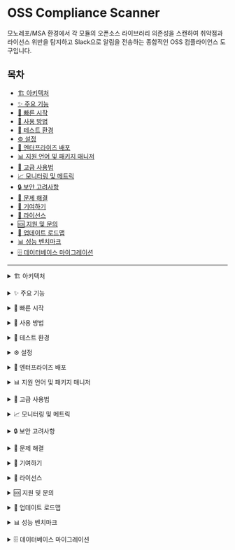 # OSS Compliance Scanner

모노레포/MSA 환경에서 각 모듈의 오픈소스 라이브러리 의존성을 스캔하여 취약점과 라이선스 위반을 탐지하고 Slack으로 알림을 전송하는 종합적인 OSS 컴플라이언스 도구입니다.

## 목차
- [🏗️ 아키텍처](#architecture)
- [✨ 주요 기능](#features)
- [🚀 빠른 시작](#quick-start)
- [📖 사용 방법](#usage)
- [🧪 테스트 환경](#test-environment)
- [⚙️ 설정](#configuration)
- [🏢 엔터프라이즈 배포](#enterprise-deployment)
- [📊 지원 언어 및 패키지 매니저](#language-support)
- [🔧 고급 사용법](#advanced-usage)
- [📈 모니터링 및 메트릭](#monitoring)
- [🔒 보안 고려사항](#security)
- [🚨 문제 해결](#troubleshooting)
- [🤝 기여하기](#contributing)
- [📄 라이선스](#license)
- [🆘 지원 및 문의](#support)
- [🔄 업데이트 로드맵](#roadmap)
- [📊 성능 벤치마크](#benchmark)
- [🗄️ 데이터베이스 마이그레이션](#migration)

---

<a id="architecture"></a>
<details markdown="1">
<summary>🏗️ 아키텍처</summary>

```mermaid
graph TB
    A[Jenkins Cron Job] --> B[OSS Scanner]
    B --> C[Syft SBOM Generator]
    B --> D[Grype Vulnerability Scanner]
    C --> E[SBOM Store<br/>SQLite3]
    D --> E
    E --> F[Policy Evaluation Engine]
    F --> G[Policy DB/Table]
    F --> H[Violation Analysis]
    H --> I[Slack Notification Service]
    
    J[Web Dashboard] --> E
    K[REST API] --> E
    L[Custom Rules Engine] --> F
    M[Multi-Tenant Manager] --> E
```

</details>

<a id="features"></a>
<details markdown="1">
<summary>✨ 주요 기능</summary>

### 🔍 **OSS 스캔 및 분석**
- **SBOM 생성**: Syft를 이용한 Software Bill of Materials 자동 생성
- **취약점 스캔**: Grype를 이용한 실시간 취약점 탐지
- **라이선스 분석**: 다양한 라이선스 정책 준수 검사
- **멀티 언어 지원**: Node.js, Go, Python, Java, **C/C++**, Rust, PHP, Ruby 등
- **자동 모듈 검색**: 모노레포 환경에서 하위 모듈 자동 발견 및 병렬 스캔

### 🌐 **웹 대시보드 & API**
- **실시간 대시보드**: Bootstrap 기반 모던 UI
- **향상된 검색**: 저장소별 실시간 검색 및 필터링
- **모듈별 취약성 표시**: 멀티 모듈 프로젝트의 모듈별 위험도 시각화
- **REST API**: 완전한 RESTful API 제공
- **데이터 시각화**: 차트와 통계를 통한 직관적 분석

### 🔧 **정책 관리**
- **커스텀 룰 엔진**: YAML 기반 유연한 정책 설정
- **라이선스 정책**: GPL 차단, MIT/Apache 허용 등 세밀한 제어
- **취약점 정책**: CVSS 점수 기반 차단/경고 정책
- **유예 기간**: 취약점 수정을 위한 유예 기간 설정

### 📊 **멀티 테넌트 & 조직 관리**
- **조직별 분리**: 테넌트별 독립적인 정책 및 데이터 관리
- **역할 기반 접근**: admin, viewer, scanner 역할 지원
- **리소스 할당**: 저장소/모듈별 테넌트 할당

### 🔔 **알림 및 통합**
- **Slack 통합**: 실시간 취약점 및 정책 위반 알림
- **CI/CD 통합**: GitHub Actions, GitLab CI 파이프라인 지원
- **웹훅 지원**: 외부 시스템 연동을 위한 웹훅

### 🏢 **엔터프라이즈 기능**
- **Jenkins 스케줄링**: 정기적인 자동 스캔
- **Docker/Kubernetes**: 컨테이너 환경 완전 지원
- **모니터링**: Prometheus/Grafana 메트릭 제공

</details>

<a id="quick-start"></a>
<details markdown="1">
<summary>🚀 빠른 시작</summary>

### 1. 사전 요구사항

- **Go 1.20+**
- **Syft** (SBOM 생성)
- **Grype** (취약점 스캔)
- **SQLite3** (기본 데이터베이스)

#### macOS 설치:
```bash
# Homebrew를 통한 도구 설치
brew install anchore/syft/syft
brew install anchore/grype/grype
brew install sqlite3
```

#### Linux 설치:
```bash
# Syft 설치
curl -sSfL https://raw.githubusercontent.com/anchore/syft/main/install.sh | sh -s -- -b /usr/local/bin

# Grype 설치
curl -sSfL https://raw.githubusercontent.com/anchore/grype/main/install.sh | sh -s -- -b /usr/local/bin
```

### 2. 설치 및 빌드

```bash
# 저장소 클론
git clone <repository-url>
cd oss-compliance-scanner

# Go 모듈 의존성 설치
go mod tidy

# 바이너리 빌드
go build -o oss-compliance-scanner .

# 실행 권한 부여
chmod +x oss-compliance-scanner
```

### 3. 설정 파일 생성

```bash
# 설정 파일 복사
cp .oss-compliance-scanner.yaml.sample .oss-compliance-scanner.yaml
cp custom-rules.yaml.sample custom-rules.yaml

# 필요에 따라 설정 수정
vi .oss-compliance-scanner.yaml
```

### 4. 데이터베이스 초기화

```bash
# SQLite 데이터베이스 스키마 생성
sqlite3 db/oss_scan.db < db/schema.sql
```

</details>

<a id="usage"></a>
<details markdown="1">
<summary>📖 사용 방법</summary>

### CLI 스캔

```bash
# 단일 저장소 스캔
./oss-compliance-scanner scan --repo /path/to/repository

# 특정 모듈 스캔
./oss-compliance-scanner scan --repo /path/to/repo --module frontend

# 멀티 모듈 자동 검색 스캔
./oss-compliance-scanner scan --repo /path/to/monorepo

# 여러 옵션 사용
./oss-compliance-scanner scan \
  --repo /path/to/repo \
  --module backend \
  --output json \
  --notify \
  --verbose
```

### 웹 대시보드 실행

```bash
# 웹 서버 시작 (기본 포트: 8080)
./oss-compliance-scanner server

# 커스텀 포트로 실행
./oss-compliance-scanner server --port 9090
```

접속: http://localhost:8080

### API 사용

```bash
# 헬스체크
curl http://localhost:8080/api/v1/health

# SBOM 목록 조회
curl http://localhost:8080/api/v1/sboms

# 취약점 목록 조회
curl http://localhost:8080/api/v1/vulnerabilities

# 정책 위반 조회
curl http://localhost:8080/api/v1/violations

# 새 스캔 시작
curl -X POST http://localhost:8080/api/v1/scan/start \
  -H "Content-Type: application/json" \
  -d '{"repo_path": "/path/to/repo", "repo_name": "my-project", "scan_type": "both"}'
```

</details>

<a id="test-environment"></a>
<details markdown="1">
<summary>🧪 테스트 환경</summary>

테스트를 위한 샘플 프로젝트들이 `test-projects/` 디렉토리에 준비되어 있습니다:

```bash
# 테스트 프로젝트로 이동
cd test-projects

# 자동화된 테스트 실행
./run-tests.sh
```

### 테스트 프로젝트 구조:
- **nodejs-app/**: Node.js 취약점 테스트용 (axios, lodash 등)
- **go-app/**: Go 취약점 테스트용 (JWT 라이브러리 등)
- **python-app/**: Python 취약점 테스트용 (Flask, PyJWT 등)
- **java-app/**: Java 취약점 테스트용 (Log4j 등)
- **cpp-app/**: **C/C++ 취약점 테스트용 (OpenSSL, libcurl 등)**
- **multi-module/**: 멀티 모듈 프로젝트 테스트용

</details>

<a id="configuration"></a>
<details markdown="1">
<summary>⚙️ 설정</summary>

### 기본 설정 (.oss-compliance-scanner.yaml)

```yaml
database:
  driver: sqlite3
  path: ./db/oss_scan.db

scanner:
  syft_path: syft
  grype_path: grype
  timeout: 300
  cache_enabled: true
  # 멀티 모듈 스캔 설정
  auto_discover: true
  max_depth: 4
  parallel_scan: true
  max_concurrent: 3

policy:
  license:
    blocked_licenses: ["GPL-2.0", "GPL-3.0", "AGPL-3.0"]
    allowed_licenses: ["MIT", "Apache-2.0", "BSD-3-Clause"]
  vulnerability:
    fail_on_severity: "critical"
    warn_on_severity: "high"

notification:
  slack:
    enabled: true
    webhook_url: "https://hooks.slack.com/..."
    channel: "#security-alerts"

web:
  port: 8080
  host: "0.0.0.0"
  enable_cors: true
```

### 커스텀 룰 (custom-rules.yaml)

```yaml
rules:
  license_rules:
    - name: "Block GPL licenses"
      condition:
        field: "license"
        operator: "contains"
        value: "GPL"
      action: "block"
      
  vulnerability_rules:
    - name: "Critical CVEs"
      condition:
        field: "severity"
        operator: "equals"
        value: "Critical"
      action: "block"
      
    - name: "High severity with fix available"
      condition:
        field: "severity"
        operator: "equals"
        value: "High"
      action: "warn"
      grace_period_days: 7
```

</details>

<a id="enterprise-deployment"></a>
<details markdown="1">
<summary>🏢 엔터프라이즈 배포</summary>

### Docker 배포

```bash
# Docker 이미지 빌드
cp Dockerfile.sample Dockerfile
docker build -t oss-compliance-scanner .

# Docker Compose 실행
cp docker-compose.yaml.sample docker-compose.yaml
docker-compose up -d
```

### Kubernetes 배포

```bash
# Kubernetes 매니페스트 생성
cp k8s.yaml.sample k8s.yaml
kubectl apply -f k8s.yaml
```

</details>

<a id="language-support"></a>
<details markdown="1">
<summary>📊 지원 언어 및 패키지 매니저</summary>

| 언어 | 패키지 매니저 | 지원 상태 | 테스트 프로젝트 |
|------|--------------|----------|----------------|
| **Node.js** | npm, yarn, pnpm | ✅ 완전 지원 | nodejs-app |
| **Go** | go mod | ✅ 완전 지원 | go-app |
| **Python** | pip, poetry, pipenv | ✅ 완전 지원 | python-app |
| **Java** | Maven, Gradle | ✅ 완전 지원 | java-app |
| **C/C++** | CMake, Conan, vcpkg, Bazel, Meson | ✅ **새로 추가** | cpp-app |
| **Rust** | Cargo | ✅ 완전 지원 | - |
| **PHP** | Composer | ✅ 완전 지원 | - |
| **Ruby** | Bundler | ✅ 완전 지원 | - |
| **.NET** | NuGet | ✅ 완전 지원 | - |

### C/C++ 지원 패키지 매니저

| 패키지 매니저 | 파일 형태 | 설명 |
|-------------|----------|------|
| **CMake** | CMakeLists.txt | 빌드 시스템 및 의존성 관리 |
| **Conan** | conanfile.txt/py | 현대적인 C++ 패키지 매니저 |
| **vcpkg** | vcpkg.json | Microsoft의 C++ 패키지 매니저 |
| **Bazel** | BUILD, BUILD.bazel | Google의 빌드 시스템 |
| **Meson** | meson.build | 빠른 빌드 시스템 |
| **Autotools** | configure.ac/in | 전통적인 빌드 시스템 |
| **SCons** | SConstruct | Python 기반 빌드 도구 |
| **Make** | Makefile | 전통적인 빌드 도구 |

</details>

<a id="advanced-usage"></a>
<details markdown="1">
<summary>🔧 고급 사용법</summary>

### 멀티 모듈 스캔

```bash
# 모노레포 전체 스캔 (자동 모듈 검색)
./oss-compliance-scanner scan --repo /path/to/monorepo

# 워크스페이스 파일 기반 스캔
# 지원 파일: workspace.yaml, lerna.json, nx.json, rush.json, pnpm-workspace.yaml
./oss-compliance-scanner scan --repo /path/to/workspace

# 병렬 스캔 비활성화
./oss-compliance-scanner scan --repo /path/to/monorepo --no-parallel

# 특정 깊이까지만 스캔
./oss-compliance-scanner scan --repo /path/to/monorepo --max-depth 3
```

### 웹 대시보드 기능

#### SBOM 목록 페이지
- **실시간 검색**: 저장소 이름으로 실시간 필터링
- **모듈 타입 필터**: 전체/단일 모듈/멀티 모듈 분류
- **취약성 정보**: 모듈별 취약점 수와 심각도 표시
- **위험도 레벨**: 자동 계산된 전체 위험도 표시

#### 취약점 페이지
- **저장소별 필터**: 개별 저장소 선택 가능
- **심각도 정렬**: CVSS 점수 기반 정확한 정렬
- **모듈별 위치**: 취약점이 발견된 모듈 정보 표시

### 멀티 테넌트 설정

```bash
# 테넌트 생성
curl -X POST http://localhost:8080/api/v1/tenants \
  -H "Content-Type: application/json" \
  -d '{"name": "development-team", "description": "Development Team"}'

# 사용자 할당
curl -X POST http://localhost:8080/api/v1/tenants/dev-team/users \
  -H "Content-Type: application/json" \
  -d '{"email": "dev@company.com", "role": "admin"}'
```

### 정책 관리

```bash
# 라이선스 정책 추가
curl -X POST http://localhost:8080/api/v1/policies/license \
  -H "Content-Type: application/json" \
  -d '{"license": "GPL-3.0", "action": "block", "reason": "Copyleft license"}'

# 취약점 정책 설정
curl -X POST http://localhost:8080/api/v1/policies/vulnerability \
  -H "Content-Type: application/json" \
  -d '{"severity": "critical", "action": "fail", "grace_period_days": 7}'
```

</details>

<a id="monitoring"></a>
<details markdown="1">
<summary>📈 모니터링 및 메트릭</summary>

### Prometheus 메트릭

- `oss_scans_total`: 총 스캔 횟수
- `oss_vulnerabilities_found`: 발견된 취약점 수
- `oss_policy_violations`: 정책 위반 건수
- `oss_scan_duration_seconds`: 스캔 소요 시간
- `oss_components_scanned`: 스캔된 컴포넌트 수
- `oss_languages_detected`: 검출된 언어 수

### 로그 관리

```bash
# 로그 레벨 설정
export OSS_SCANNER_LOG_LEVEL=debug

# 로그 파일 위치
tail -f logs/oss-compliance.log

# 구조화된 로그 출력
export OSS_SCANNER_LOG_FORMAT=json
```

</details>

<a id="security"></a>
<details markdown="1">
<summary>🔒 보안 고려사항</summary>

- **인증**: API 키 기반 인증 지원
- **HTTPS**: TLS 인증서 설정 권장
- **데이터 암호화**: 민감한 설정 정보 암호화
- **접근 제어**: IP 화이트리스트 및 역할 기반 접근 제어
- **스캔 격리**: 각 스캔 작업의 독립적인 실행 환경

</details>

<a id="troubleshooting"></a>
<details markdown="1">
<summary>🚨 문제 해결</summary>

### 일반적인 문제들

#### 1. 취약점 페이지에서 저장소가 누락되는 경우
```bash
# 데이터베이스 정리 및 재스캔
./oss-compliance-scanner scan --repo /path/to/repo --force-rescan
```

#### 2. 멀티 모듈 스캔이 일부 모듈을 놓치는 경우
```bash
# 자동 검색 깊이 증가
./oss-compliance-scanner scan --repo /path/to/monorepo --max-depth 6

# 수동으로 각 모듈 스캔
./oss-compliance-scanner scan --repo /path/to/monorepo --module frontend
./oss-compliance-scanner scan --repo /path/to/monorepo --module backend
```

#### 3. C/C++ 프로젝트가 검색되지 않는 경우
```bash
# 지원하는 빌드 파일 확인
ls CMakeLists.txt conanfile.txt vcpkg.json BUILD meson.build

# 강제로 C++ 프로젝트로 스캔
./oss-compliance-scanner scan --repo /path/to/cpp-project --language cpp
```

</details>

<a id="contributing"></a>
<details markdown="1">
<summary>🤝 기여하기</summary>

1. Fork the Project  
2. Create your Feature Branch (`git checkout -b feature/AmazingFeature`)  
3. Commit your Changes (`git commit -m 'Add some AmazingFeature'`)  
4. Push to the Branch (`git push origin feature/AmazingFeature`)  
5. Open a Pull Request  

### 개발 가이드라인

- 새로운 언어 지원 추가 시 `test-projects/` 디렉토리에 테스트 프로젝트 포함
- 웹 UI 개선 시 모바일 반응형 디자인 고려
- 데이터베이스 스키마 변경 시 마이그레이션 스크립트 제공

</details>

<a id="license"></a>
<details markdown="1">
<summary>📄 라이선스</summary>

이 프로젝트는 MIT 라이선스 하에 배포됩니다. 자세한 내용은 `LICENSE` 파일을 참조하세요.

</details>

<a id="support"></a>
<details markdown="1">
<summary>🆘 지원 및 문의</summary>

- **이슈 리포트**: GitHub Issues를 통해 버그 신고  
- **기능 요청**: GitHub Discussions에서 기능 제안  
- **문서**: [위키 페이지](wiki-url) 참조  
- **이메일**: support@company.com  

</details>

<a id="roadmap"></a>
<details markdown="1">
<summary>🔄 업데이트 로드맵</summary>

### v1.2.0 (현재)
- ✅ C/C++ 프로젝트 지원 추가
- ✅ 멀티 모듈 자동 검색 개선
- ✅ 웹 UI 검색 및 필터링 개선
- ✅ 취약점 정렬 문제 해결
- ✅ 모듈별 취약성 정보 표시

### v1.3.0 (계획)
- [ ] Swift, Kotlin 지원 추가
- [ ] AI 기반 취약점 분석
- [ ] 성능 최적화 및 캐싱 개선
- [ ] 실시간 스캔 진행 상황 모니터링

### v1.4.0 (계획)
- [ ] 클러스터 모드 지원
- [ ] 고급 리포팅 및 대시보드
- [ ] SSO 통합 (SAML, OIDC)
- [ ] 컨테이너 이미지 스캔

</details>

<a id="benchmark"></a>
<details markdown="1">
<summary>📊 성능 벤치마크</summary>

### 스캔 성능 (테스트 환경 기준)

| 프로젝트 타입 | 컴포넌트 수 | 스캔 시간 | 메모리 사용량 |
|-------------|------------|----------|-------------|
| Node.js (대형) | 500+ | ~30초 | 150MB |
| Go (중형) | 100+ | ~15초 | 80MB |
| Python (중형) | 200+ | ~20초 | 120MB |
| Java (대형) | 300+ | ~25초 | 200MB |
| C++ (중형) | 50+ | ~10초 | 60MB |
| Multi-module | 1000+ | ~60초 | 300MB |

---

**Made with ❤️ for Open Source Security**

</details>

<a id="migration"></a>
<details markdown="1">
<summary>🗄️ 데이터베이스 마이그레이션</summary>

OSS Compliance Scanner는 체계적인 데이터베이스 스키마 관리를 위한 마이그레이션 시스템을 제공합니다.

### 마이그레이션 명령어

```bash
# 모든 대기 중인 마이그레이션 실행
./oss-compliance-scanner migrate up

# 마이그레이션 상태 확인
./oss-compliance-scanner migrate status

# 새 마이그레이션 파일 생성
./oss-compliance-scanner migrate create "add_new_feature"
```

### 마이그레이션 파일 구조

마이그레이션 파일은 `db/migrations/` 디렉토리에 저장되며, 다음과 같은 명명 규칙을 따릅니다:

```
XXX_description.sql
```

- `XXX`: 3자리 버전 번호 (001, 002, 003...)
- `description`: 마이그레이션 설명 (스네이크 케이스)

### 기존 데이터베이스 업그레이드

기존 설치에서 새 버전으로 업그레이드할 때:

1. 애플리케이션을 중지합니다  
2. 데이터베이스를 백업합니다  
3. 마이그레이션을 실행합니다:  
   ```bash
   ./oss-compliance-scanner migrate up
   ```  
4. 애플리케이션을 재시작합니다  

### 마이그레이션 히스토리

- **v1.0.0 (마이그레이션 001)**: 초기 데이터베이스 스키마  
- **v1.1.0 (마이그레이션 002)**: 멀티 테넌트 지원 추가  
- **v1.2.0 (마이그레이션 003)**: C/C++ 지원 및 웹 UI 개선  

</details>

